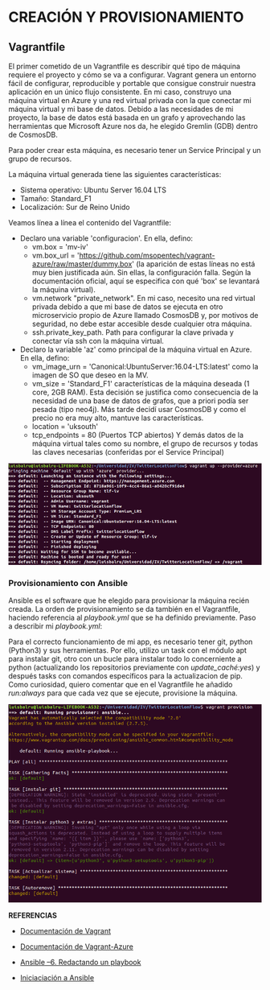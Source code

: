 # CREACIÓN Y PROVISIONAMIENTO

## Vagrantfile

El primer cometido de un Vagrantfile es describir qué tipo de máquina requiere el proyecto y cómo se va a configurar. Vagrant genera un entorno fácil de configurar, reproducible y portable que consigue construir nuestra aplicación en un único flujo consistente. En mi caso, construyo una máquina virtual en Azure y una red virtual privada con la que conectar mi máquina virtual y mi base de datos. Debido a las necesidades de mi proyecto, la base de datos está basada en un grafo y aprovechando las herramientas que Microsoft Azure nos da, he elegido Gremlin (GDB) dentro de CosmosDB.  

Para poder crear esta máquina, es necesario tener un Service Principal y un grupo de recursos.

La máquina virtual generada tiene las siguientes características:

- Sistema operativo: Ubuntu Server 16.04 LTS
- Tamaño: Standard_F1
- Localización: Sur de Reino Unido

Veamos línea a línea el contenido del Vagrantfile:

- Declaro una variable 'configuracion'. En ella, defino:
  - vm.box = 'mv-iv'
  - vm.box_url = 'https://github.com/msopentech/vagrant-azure/raw/master/dummy.box'
  (la aparición de estas líneas no está muy bien justificada aún. Sin ellas, la configuración falla. Según la documentación oficial, aquí se especifica con qué 'box' se levantará la máquina virtual).
  - vm.network "private_network". En mi caso, necesito una red virtual privada debido a que mi base de datos se ejecuta en otro microservicio propio de Azure llamado CosmosDB y, por motivos de seguridad, no debe estar accesible desde cualquier otra máquina.
  - ssh.private_key_path. Path para configurar la clave privada y conectar vía ssh con la máquina virtual.
- Declaro la variable 'az' como principal de la máquina virtual en Azure. En ella, defino:
  - vm_image_urn = 'Canonical:UbuntuServer:16.04-LTS:latest' como la imagen de SO que deseo en la MV.
  - vm_size = 'Standard_F1' características de la máquina deseada (1 core, 2GB RAM). Esta decisión se justifica como consecuencia de la necesidad de una base de datos de grafos, que a priori podía ser pesada (tipo neo4j). Más tarde decidí usar CosmosDB y como el precio no era muy alto, mantuve las características.
  - location = 'uksouth'
  - tcp_endpoints = 80 (Puertos TCP abiertos)
Y demás datos de la máquina virtual tales como su nombre, el grupo de recursos y todas las claves necesarias (conferidas por el Service Principal)


![creacion](images/up.png)

### Provisionamiento con Ansible

Ansible es el software que he elegido para provisionar la máquina recién creada. La orden de provisionamiento se da también en el Vagrantfile, haciendo referencia al *playbook.yml* que se ha definido previamente. Paso a describir mi *playbook.yml*:  

Para el correcto funcionamiento de mi app, es necesario tener  git, python (Python3) y sus herramientas. Por ello, utilizo un task con el módulo apt para instalar git, otro con un bucle para instalar todo lo concerniente a python (actualizando los repositorios previamente con *update_caché:yes*) y después tasks con comandos específicos para la actualizacion de pip.  
Como curiosidad, quiero comentar que en el Vagrantfile he añadido *run:always* para que cada vez que se ejecute, provisione la máquina.

![provisionamiento](images/provision.png)

**REFERENCIAS**

- [Documentación de Vagrant](https://www.vagrantup.com/docs/vagrantfile/)

- [Documentación de Vagrant-Azure](https://github.com/Azure/vagrant-azure#create-an-azure-active-directory-aad-application)

- [Ansible –6. Redactando un playbook](https://www.youtube.com/watch?v=Wuv0ZPOMLf0&list=PLTd5ehIj0goP2RSCvTiz3-Cko8U6SQV1P&index=6)

- [Iniciaciación a Ansible](https://www.youtube.com/watch?v=gFd9aj78_SM&t=1317s)
